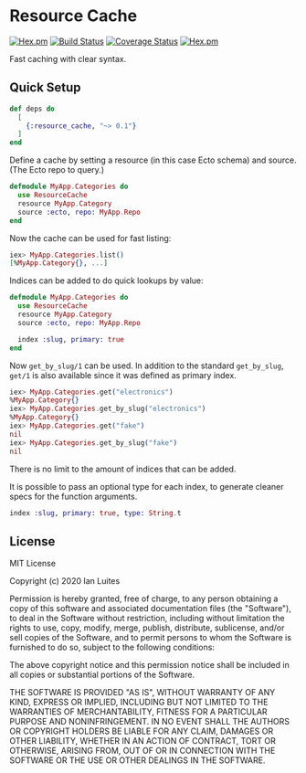# Resource Cache

[![Hex.pm](https://img.shields.io/hexpm/v/resource_cache.svg "Hex")](https://hex.pm/packages/resource_cache)
[![Build Status](https://travis-ci.org/IanLuites/resource_cache.svg?branch=master)](https://travis-ci.org/IanLuites/resource_cache)
[![Coverage Status](https://coveralls.io/repos/github/IanLuites/resource_cache/badge.svg?branch=master)](https://coveralls.io/github/IanLuites/resource_cache?branch=master)
[![Hex.pm](https://img.shields.io/hexpm/l/resource_cache.svg "License")](LICENSE)

Fast caching with clear syntax.

## Quick Setup

```elixir
def deps do
  [
    {:resource_cache, "~> 0.1"}
  ]
end
```

Define a cache by setting a resource (in this case Ecto schema)
and source. (The Ecto repo to query.)
```elixir
defmodule MyApp.Categories do
  use ResourceCache
  resource MyApp.Category
  source :ecto, repo: MyApp.Repo
end
```

Now the cache can be used for fast listing:
```elixir
iex> MyApp.Categories.list()
[%MyApp.Category{}, ...]
```

Indices can be added to do quick lookups by value:
```elixir
defmodule MyApp.Categories do
  use ResourceCache
  resource MyApp.Category
  source :ecto, repo: MyApp.Repo

  index :slug, primary: true
end
```

Now `get_by_slug/1` can be used.
In addition to the standard `get_by_slug`,
`get/1` is also available since it was defined as primary index.

```elixir
iex> MyApp.Categories.get("electronics")
%MyApp.Category{}
iex> MyApp.Categories.get_by_slug("electronics")
%MyApp.Category{}
iex> MyApp.Categories.get("fake")
nil
iex> MyApp.Categories.get_by_slug("fake")
nil
```

There is no limit to the amount of indices that can be added.

It is possible to pass an optional type for each index,
to generate cleaner specs for the function arguments.

```elixir
index :slug, primary: true, type: String.t
```

## License

MIT License

Copyright (c) 2020 Ian Luites

Permission is hereby granted, free of charge, to any person obtaining a copy
of this software and associated documentation files (the "Software"), to deal
in the Software without restriction, including without limitation the rights
to use, copy, modify, merge, publish, distribute, sublicense, and/or sell
copies of the Software, and to permit persons to whom the Software is
furnished to do so, subject to the following conditions:

The above copyright notice and this permission notice shall be included in all
copies or substantial portions of the Software.

THE SOFTWARE IS PROVIDED "AS IS", WITHOUT WARRANTY OF ANY KIND, EXPRESS OR
IMPLIED, INCLUDING BUT NOT LIMITED TO THE WARRANTIES OF MERCHANTABILITY,
FITNESS FOR A PARTICULAR PURPOSE AND NONINFRINGEMENT. IN NO EVENT SHALL THE
AUTHORS OR COPYRIGHT HOLDERS BE LIABLE FOR ANY CLAIM, DAMAGES OR OTHER
LIABILITY, WHETHER IN AN ACTION OF CONTRACT, TORT OR OTHERWISE, ARISING FROM,
OUT OF OR IN CONNECTION WITH THE SOFTWARE OR THE USE OR OTHER DEALINGS IN THE
SOFTWARE.
